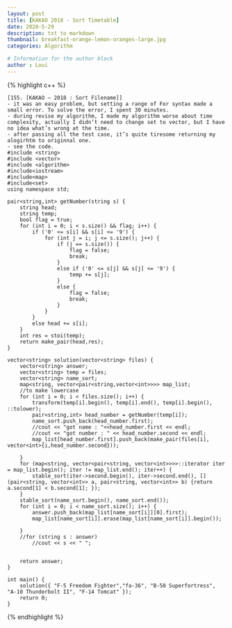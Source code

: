 ```yaml
---
layout: post
title: [KAKAO 2018 - Sort Timetable]
date: 2020-5-29
description: txt to markdown
thumbnail: breakfast-orange-lemon-oranges-large.jpg
categories: Algorithm

# Information for the author block
author : Loui
---
```


{% highlight c++ %}

	﻿[155. [KAKAO – 2018 : Sort Filename]] 
	- it was an easy problem, but setting a range of For syntax made a small error. To solve the error, I spent 30 minutes.
	- during revise my algorithm, I made my algorithm worse about time complexity, actually I didn’t need to change set to vector, but I have no idea what’s wrong at the time. 
	- after passing all the test case, it’s quite tiresome returning my alogirhtm to originnal one. 
	- see the code.
	#include <string>
	#include <vector>
	#include <algorithm>
	#include<iostream>
	#include<map>
	#include<set>
	using namespace std;
	
	pair<string,int> getNumber(string s) {
		string head;
		string temp;
		bool flag = true;
		for (int i = 0; i < s.size() && flag; i++) {
			if ('0' <= s[i] && s[i] <= '9') {
				for (int j = i; j <= s.size(); j++) {
					if (j == s.size()) {
						flag = false;
						break;
					}
					else if ('0' <= s[j] && s[j] <= '9') {
						temp += s[j];
					}
					else {
						flag = false;
						break;
					}
				}
			}
			else head += s[i];
		}
		int res = stoi(temp);
		return make_pair(head,res);
	}
	
	vector<string> solution(vector<string> files) {
		vector<string> answer;
		vector<string> temp = files;
		vector<string> name_sort;
		map<string, vector<pair<string,vector<int>>>> map_list;
		//to make lowercase
		for (int i = 0; i < files.size(); i++) {
			transform(temp[i].begin(), temp[i].end(), temp[i].begin(), ::tolower);
			pair<string,int> head_number = getNumber(temp[i]);
			name_sort.push_back(head_number.first);
			//cout << "got name : "<<head_number.first << endl;
			//cout << "got number : " << head_number.second << endl;
			map_list[head_number.first].push_back(make_pair(files[i], vector<int>{i,head_number.second}));
			
		}
		for (map<string, vector<pair<string, vector<int>>>>::iterator iter = map_list.begin(); iter != map_list.end(); iter++) {
			stable_sort(iter->second.begin(), iter->second.end(), [](pair<string, vector<int>> a, pair<string, vector<int>> b) {return a.second[1] < b.second[1]; });
		}
		stable_sort(name_sort.begin(), name_sort.end());
		for (int i = 0; i < name_sort.size(); i++) {
			answer.push_back(map_list[name_sort[i]][0].first);
			map_list[name_sort[i]].erase(map_list[name_sort[i]].begin());
			
		}
		//for (string s : answer)
			//cout << s << " ";
		
	
		return answer;
	}
	
	int main() {
		solution({ "F-5 Freedom Fighter","fa-36", "B-50 Superfortress", "A-10 Thunderbolt II", "F-14 Tomcat" });
		return 0;
	}
	
	
	
	
{% endhighlight %}

